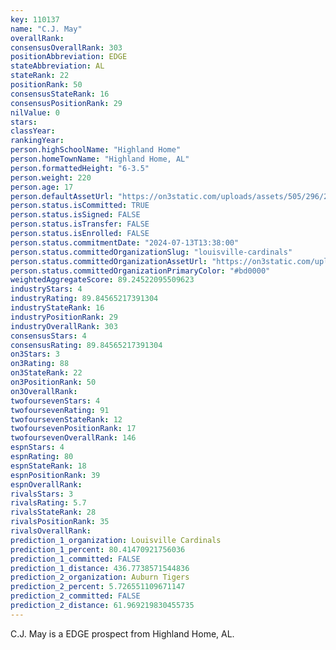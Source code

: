 ```yaml
---
key: 110137
name: "C.J. May"
overallRank: 
consensusOverallRank: 303
positionAbbreviation: EDGE
stateAbbreviation: AL
stateRank: 22
positionRank: 50
consensusStateRank: 16
consensusPositionRank: 29
nilValue: 0
stars: 
classYear: 
rankingYear: 
person.highSchoolName: "Highland Home"
person.homeTownName: "Highland Home, AL"
person.formattedHeight: "6-3.5"
person.weight: 220
person.age: 17
person.defaultAssetUrl: "https://on3static.com/uploads/assets/505/296/296505.jpg"
person.status.isCommitted: TRUE
person.status.isSigned: FALSE
person.status.isTransfer: FALSE
person.status.isEnrolled: FALSE
person.status.commitmentDate: "2024-07-13T13:38:00"
person.status.committedOrganizationSlug: "louisville-cardinals"
person.status.committedOrganizationAssetUrl: "https://on3static.com/uploads/assets/5/150/150005.svg"
person.status.committedOrganizationPrimaryColor: "#bd0000"
weightedAggregateScore: 89.24522095509623
industryStars: 4
industryRating: 89.84565217391304
industryStateRank: 16
industryPositionRank: 29
industryOverallRank: 303
consensusStars: 4
consensusRating: 89.84565217391304
on3Stars: 3
on3Rating: 88
on3StateRank: 22
on3PositionRank: 50
on3OverallRank: 
twofoursevenStars: 4
twofoursevenRating: 91
twofoursevenStateRank: 12
twofoursevenPositionRank: 17
twofoursevenOverallRank: 146
espnStars: 4
espnRating: 80
espnStateRank: 18
espnPositionRank: 39
espnOverallRank: 
rivalsStars: 3
rivalsRating: 5.7
rivalsStateRank: 28
rivalsPositionRank: 35
rivalsOverallRank: 
prediction_1_organization: Louisville Cardinals
prediction_1_percent: 80.41470921756036
prediction_1_committed: FALSE
prediction_1_distance: 436.7738571544836
prediction_2_organization: Auburn Tigers
prediction_2_percent: 5.726551109671147
prediction_2_committed: FALSE
prediction_2_distance: 61.969219830455735
---
```

C.J. May is a EDGE prospect from Highland Home, AL.